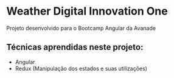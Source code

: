 # Weather Digital Innovation One

Projeto desenvolvido para o Bootcamp Angular da Avanade



<h2>Técnicas aprendidas neste projeto:</h2>


- Angular
- Redux (Manipulação dos estados e suas utilizações)





